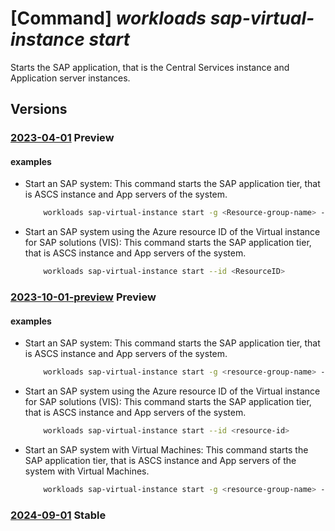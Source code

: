 # [Command] _workloads sap-virtual-instance start_

Starts the SAP application, that is the Central Services instance and Application server instances.

## Versions

### [2023-04-01](/Resources/mgmt-plane/L3N1YnNjcmlwdGlvbnMve30vcmVzb3VyY2Vncm91cHMve30vcHJvdmlkZXJzL21pY3Jvc29mdC53b3JrbG9hZHMvc2FwdmlydHVhbGluc3RhbmNlcy97fS9zdGFydA==/2023-04-01.xml) **Preview**

<!-- mgmt-plane /subscriptions/{}/resourcegroups/{}/providers/microsoft.workloads/sapvirtualinstances/{}/start 2023-04-01 -->

#### examples

- Start an SAP system: This command starts the SAP application tier, that is ASCS instance and App servers of the system.
    ```bash
        workloads sap-virtual-instance start -g <Resource-group-name> -n <ResourceName>
    ```

- Start an SAP system using the Azure resource ID of the Virtual instance for SAP solutions (VIS): This command starts the SAP application tier, that is ASCS instance and App servers of the system.
    ```bash
        workloads sap-virtual-instance start --id <ResourceID>
    ```

### [2023-10-01-preview](/Resources/mgmt-plane/L3N1YnNjcmlwdGlvbnMve30vcmVzb3VyY2Vncm91cHMve30vcHJvdmlkZXJzL21pY3Jvc29mdC53b3JrbG9hZHMvc2FwdmlydHVhbGluc3RhbmNlcy97fS9zdGFydA==/2023-10-01-preview.xml) **Preview**

<!-- mgmt-plane /subscriptions/{}/resourcegroups/{}/providers/microsoft.workloads/sapvirtualinstances/{}/start 2023-10-01-preview -->

#### examples

- Start an SAP system: This command starts the SAP application tier, that is ASCS instance and App servers of the system.
    ```bash
        workloads sap-virtual-instance start -g <resource-group-name> -n <vis-name>
    ```

- Start an SAP system using the Azure resource ID of the Virtual instance for SAP solutions (VIS): This command starts the SAP application tier, that is ASCS instance and App servers of the system.
    ```bash
        workloads sap-virtual-instance start --id <resource-id>
    ```

- Start an SAP system with Virtual Machines: This command starts the SAP application tier, that is ASCS instance and App servers of the system with Virtual Machines.
    ```bash
        workloads sap-virtual-instance start -g <resource-group-name> -n <vis-name> --start-vm
    ```

### [2024-09-01](/Resources/mgmt-plane/L3N1YnNjcmlwdGlvbnMve30vcmVzb3VyY2Vncm91cHMve30vcHJvdmlkZXJzL21pY3Jvc29mdC53b3JrbG9hZHMvc2FwdmlydHVhbGluc3RhbmNlcy97fS9zdGFydA==/2024-09-01.xml) **Stable**

<!-- mgmt-plane /subscriptions/{}/resourcegroups/{}/providers/microsoft.workloads/sapvirtualinstances/{}/start 2024-09-01 -->
